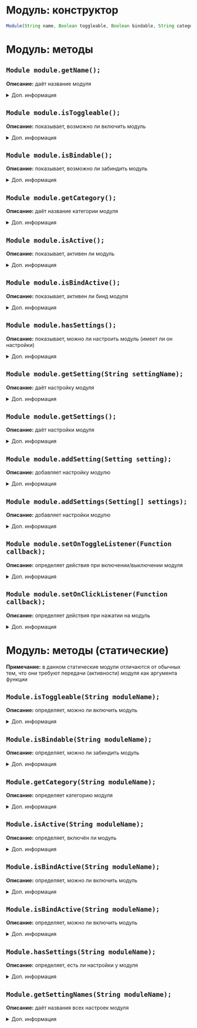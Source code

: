# Модуль: конструктор
```js
Module(String name, Boolean toggleable, Boolean bindable, String category);
```

# Модуль: методы
## `Module module.getName();`
**Описание:** даёт название модуля
<details>
<summary>Доп. информация</summary>

**Аргументы:** нет

**Возвращает:** `String moduleName`

**Пример:**
```js
var module = new Module("АвтоКопание", true, true, ModuleCategory.PLAYER);

module.getName(); // "АвтоКопание"
```
</details>

## `Module module.isToggleable();`
**Описание:** показывает, возможно ли включить модуль
<details>
<summary>Доп. информация</summary>

**Аргументы:** нет

**Возвращает:** `Boolean isToggleable`

**Примеры:**
```js
var module = new Module("Бур", true, true, ModuleCategory.PLAYER);

module.isToggleable(); // true
```

```js
var module = new Module("Суицид", false, true, ModuleCategory.PLAYER);

module.isToggleable(); // false
```
</details>

## `Module module.isBindable();`
**Описание:** показывает, возможно ли забиндить модуль
<details>
<summary>Доп. информация</summary>

**Аргументы:** нет

**Возвращает:** `Boolean isBindable`

**Примеры:**
```js
var module = new Module("АдминЧекер", true, true, ModuleCategory.MISC);

module.isBindable(); // true
```
```js
var module = new Module("UI-картинка", true, false, ModuleCategory.OTHER);

module.isBindable(); // false
```
</details>

## `Module module.getCategory();`
**Описание:** даёт название категории модуля
<details>
<summary>Доп. информация</summary>

**Аргументы:** нет

**Возвращает:** `String categoryName` (да-да, я не знаю, почему он не возвращает константный класс ModuleCategory) 

**Пример:**
```js
var module = new Module("ЕСП", true, true, ModuleCategory.MISC);

module.getCategory(); // "Misc"
```
</details>

## `Module module.isActive();`
**Описание:** показывает, активен ли модуль
<details>
<summary>Доп. информация</summary>

**Аргументы:** нет

**Возвращает:** `Boolean isActive`

**Пример:** нет
</details>

## `Module module.isBindActive();`
**Описание:** показывает, активен ли бинд модуля
<details>
<summary>Доп. информация</summary>

**Аргументы:** нет

**Возвращает:** `Boolean isBindActive`

**Пример:** нет
</details>

## `Module module.hasSettings();`
**Описание:** показывает, можно ли настроить модуль (имеет ли он настройки)
<details>
<summary>Доп. информация</summary>

**Аргументы:** нет

**Возвращает:** `Boolean hasSettings`

**Пример:**
```js
var module = new Module("АвтоБан", false, true, ModuleCategory.PLAYER);

module.hasSettings(); // false

var setting = new ButtonSetting("Запуск", function(view) {
    // Ещё не сделано ¯\_(ツ)_/¯
});
module.addSetting(setting);

module.hasSettings(); // true
```
</details>

## `Module module.getSetting(String settingName);`
**Описание:** даёт настройку модуля
<details>
<summary>Доп. информация</summary>

**Аргументы:**

| Аргумент | Значение |
| -------- | -------- |
| String settingName | Название настройки |

**Возвращает:** `(Mode, Button, Slider, State, TextField)Setting setting`

**Пример:**
```js
var module = new Module("Буллинг при убийстве", false, true, ModuleCategory.PLAYER);

module.getSetting("Шутить про мамку"); // RuntimeException, потому что нету НИКАКИХ настроек

var setting = new StateSetting("Шутить про мамку", true);
module.addSetting(setting);

module.getSetting("Шутить про мамку"); // true
module.getSetting("Шутить про мамку админа"); // false
```
</details>

## `Module module.getSettings();`
**Описание:** даёт настройки модуля
<details>
<summary>Доп. информация</summary>

**Аргументы:** нет

**Возвращает:** `(Mode, Button, Slider, State, TextField)Setting[] settings`

**Пример:**
```js
var module = new Module("Буллинг при убийстве", false, true, ModuleCategory.PLAYER);

module.getSettings(); // []

var setting = new StateSetting("Шутить про мамку", true);
module.addSetting(setting);

module.getSettings(); // [StateSetting("Шутить про мамку", true)]
```
</details>

## `Module module.addSetting(Setting setting);`
**Описание:** добавляет настройку модулю
<details>
<summary>Доп. информация</summary>

**Аргументы:**
| Аргумент | Значение |
| -------- | -------- |
| (Mode, Button, Slider, State, TextField)Setting setting | Объект настройки |

**Возвращает:** нет

**Пример:**
```js
var module = new Module("Обводка игроков", true, true, ModuleCategory.PLAYER);
var setting = new SliderSetting("Прозрачность", [250, 0, 255, 1]);

module.addSetting(setting);
```
</details>

## `Module module.addSettings(Setting[] settings);`
**Описание:** добавляет настройки модулю
<details>
<summary>Доп. информация</summary>

**Аргументы:**
| Аргумент | Значение |
| -------- | -------- |
| (Mode, Button, Slider, State, TextField)Setting setting | Массив настроек |

**Возвращает:** нет

**Пример:**
```js
var module = new Module("Обводка игроков", true, true, ModuleCategory.PLAYER);
var setting1 = new SliderSetting("Прозрачность", [250, 0, 255, 1]);
var setting2 = new SliderSetting("Яркость", [250, 0, 255, 1]);

module.addSetting(setting);
```
</details>

## `Module module.setOnToggleListener(Function callback);`
**Описание:** определяет действия при включении/выключении модуля
<details>
<summary>Доп. информация</summary>

**Аргументы:**
| Аргумент | Значение |
| -------- | -------- |
| Function(View view, boolean isActive) callback | Вызываемая функция |

**Возвращает:** нет

**Пример:**
```js
var module = new Module("Взлом сурсов Variable", true, true, ModuleCategory.OTHER);

module.setOnToggleListener(function(view, isActive) {
    if (isActive) {
        Memory.getSymbol(1);
    }
}); // Функция будет вызвана, когда модуль будет включён
```
</details>

## `Module module.setOnClickListener(Function callback);`
**Описание:** определяет действия при нажатии на модуль
<details>
<summary>Доп. информация</summary>

**Аргументы:**
| Аргумент | Значение |
| -------- | -------- |
| Function(View view) callback | Вызываемая функция |

**Возвращает:** нет

**Пример:**
```js
var module = new Module("СамоБан", false, true, ModuleCategory.OTHER);

module.setOnToggleListener(function() {
    LocalPlayer.sendChatMessage("/ban " + LocalPlayer.getNameTag()); // код скорее всего не сработает
}); // Функция будет вызвана, когда произойдёт активация модуля
```

**Примечание:** метод активируется, даже если модуль является включаемым (см. `module.isToggleable()`)
</details>


# Модуль: методы (статические)
**Примечание:** в данном статические модули отличаются от обычных тем, что они требуют передачи (активности) модуля как аргумента функции

## `Module.isToggleable(String moduleName);`
**Описание:** определяет, можно ли включить модуль
<details>
<summary>Доп. информация</summary>

**Аргументы:**
| Аргумент | Значение |
| -------- | -------- |
| String moduleName | Название модуля |

**Возвращает:** `Boolean isToggleable`

**Пример:**
```js

```
</details>

## `Module.isBindable(String moduleName);`
**Описание:** определяет, можно ли забиндить модуль
<details>
<summary>Доп. информация</summary>

**Аргументы:**
| Аргумент | Значение |
| -------- | -------- |
| String moduleName | Название модуля |

**Возвращает:** `Boolean isBindable`

**Примеры:**
```js
var module = new Module("АдминЧекер", true, true, ModuleCategory.MISC);

Module.isBindable("АдминЧекер"); // true
```
```js
var module = new Module("UI-картинка", true, false, ModuleCategory.MISC);

Module.isBindable("UI-картинка"); // false
```
</details>

## `Module.getCategory(String moduleName);`
**Описание:** определяет категорию модуля
<details>
<summary>Доп. информация</summary>

**Аргументы:**
| Аргумент | Значение |
| -------- | -------- |
| String moduleName | Название модуля |

**Возвращает:** `String categoryName`

**Примеры:**
```js
var module = new Module("Краш", true, true, ModuleCategory.OTHER);

Module.getCategory("Краш"); // "Other"
```
</details>

## `Module.isActive(String moduleName);`
**Описание:** определяет, включён ли модуль
<details>
<summary>Доп. информация</summary>

**Аргументы:**
| Аргумент | Значение |
| -------- | -------- |
| String moduleName | Название модуля |

**Возвращает:** `Boolean isActive`

**Пример:** нет
</details>

## `Module.isBindActive(String moduleName);`
**Описание:** определяет, можно ли включить модуль
<details>
<summary>Доп. информация</summary>

**Аргументы:**
| Аргумент | Значение |
| -------- | -------- |
| String moduleName | Название модуля |

**Возвращает:** `Boolean isBindActive`

**Пример:** нет
</details>

## `Module.isBindActive(String moduleName);`
**Описание:** определяет, можно ли включить модуль
<details>
<summary>Доп. информация</summary>

**Аргументы:**
| Аргумент | Значение |
| -------- | -------- |
| String moduleName | Название модуля |

**Возвращает:** `Boolean isBindActive`

**Пример:** нет
</details>

## `Module.hasSettings(String moduleName);`
**Описание:** определяет, есть ли настройки у модуля
<details>
<summary>Доп. информация</summary>

**Аргументы:**
| Аргумент | Значение |
| -------- | -------- |
| String moduleName | Название модуля |

**Возвращает:** `Boolean hasSettings`

**Пример:**
```js
var module = new Module("Уничтожитель телефона", false, true, ModuleCategory.OTHER);

module.hasSettings(); // false

var setting = new ButtonSetting("Запуск", function(view) {
    // Ещё не сделано ¯\_(ツ)_/¯
});
module.addSetting(setting);

module.hasSettings(); // true
```
</details>

## `Module.getSettingNames(String moduleName);`
**Описание:** даёт названия всех настроек модуля
<details>
<summary>Доп. информация</summary>

**Аргументы:**
| Аргумент | Значение |
| -------- | -------- |
| String moduleName | Название модуля |

**Возвращает:** `String[] settingNames`

**Пример:**
```js
var module = new Module("What you know about rolling down in the deep", false, false, ModuleCategory.OTHER);

module.getSettingNames(); // []

var setting = new StateSetting("When your brain goes numb", true);
module.addSetting(setting);

module.getSettingNames(); // ["When your brain goes numb"]
```
</details>
